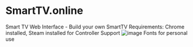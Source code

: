 # SmartTV.online
Smart TV Web Interface - Build your own SmartTV
Requirements: Chrome installed, Steam installed for Controller Support
![image](https://user-images.githubusercontent.com/83350146/158901149-a90d8c0a-4877-4123-b2ae-e7ac59d1e469.png)
Fonts for personal use
